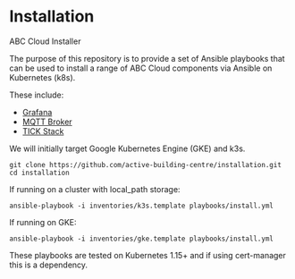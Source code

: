 # Installation

ABC Cloud Installer

The purpose of this repository is to provide a set of Ansible playbooks that can be used to install a range of ABC Cloud components via Ansible on Kubernetes (k8s).

These include:

- [Grafana](https://github.com/integr8ly/grafana-operator)
- [MQTT Broker](https://github.com/EnMasseProject/enmasse)
- [TICK Stack](https://github.com/influxdata/influxdata-operator)

We will initially target Google Kubernetes Engine (GKE) and k3s.

    git clone https://github.com/active-building-centre/installation.git
    cd installation

If running on a cluster with local_path storage:

    ansible-playbook -i inventories/k3s.template playbooks/install.yml

If running on GKE:

    ansible-playbook -i inventories/gke.template playbooks/install.yml

These playbooks are tested on Kubernetes 1.15+ and if using cert-manager this is a dependency.
